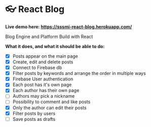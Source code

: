 # 👓 React Blog

**Live demo here: https://sssmi-react-blog.herokuapp.com/**

Blog Engine and Platform Build with React

**What it does, and what it should be able to do:**

* [x] Posts appear on the main page
* [x] Create, edit and delete posts
* [x] Connect to Firebase db
* [x] Filter posts by keywords and arrange the order in multiple ways
* [x] Firebase User authentication
* [x] Each post has it's own page
* [x] Each author has their own page
* [ ] Authors may pick a nickname
* [ ] Possibility to comment and like posts
* [x] Only the author can edit their posts
* [x] Filter posts by users
* [ ] Save posts as drafts
